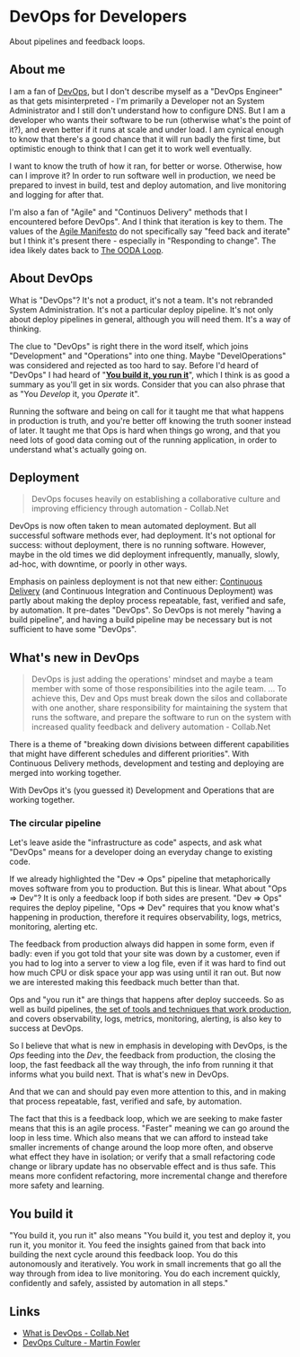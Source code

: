 # DevOps for Developers

About pipelines and feedback loops.

## About me

 I am a fan of [DevOps](https://en.wikipedia.org/wiki/DevOps), but I don't describe myself as a "DevOps Engineer" as that gets misinterpreted -  I'm primarily a Developer not an System Administrator and I still don't understand how to configure DNS. But I am a developer who wants their software to be run (otherwise what's the point of it?), and even better if it runs at scale and under load. I am cynical enough to know that there's a good chance that it will run badly the first time, but optimistic enough to think that I can get it to work well eventually.

 I want to know the truth of how it ran, for better or worse. Otherwise, how can I improve it? In order to run software well in production, we need be prepared to invest in build, test and deploy automation, and live monitoring and logging for after that.

 I'm also a fan of "Agile" and "Continuos Delivery" methods that I encountered before DevOps". And I think that iteration is key to them. The values of the [Agile Manifesto](https://agilemanifesto.org/) do not specifically say "feed back and iterate" but I think it's present there - especially in "Responding to change". The idea likely dates back to  [The OODA Loop](https://en.wikipedia.org/wiki/OODA_loop).

## About DevOps

What is "DevOps"? It's not a product, it's not a team. It's not rebranded System Administration. It's not a particular deploy pipeline. It's not only about deploy pipelines in general, although you will need them. It's a way of thinking.

The clue to "DevOps" is right there in the word itself, which joins "Development" and "Operations" into one thing. Maybe "DevelOperations" was considered and rejected as too hard to say. Before I'd heard of "DevOps" I had heard of "**[You build it, you run it](https://www.youtube.com/watch?v=UNxhm89DwlY)**", which I think is as good a summary as you'll get in six words. Consider that you can also phrase that as "You _Develop_ it, you _Operate_ it".

Running the software and being on call for it taught me that what happens in production is truth, and you're better off knowing the truth sooner instead of later. It taught me that Ops is hard when things go wrong, and that you need lots of good data coming out of the running application, in order to understand what's actually going on.

## Deployment

> DevOps focuses heavily on establishing a collaborative culture and improving efficiency through automation - Collab.Net

DevOps is now often taken to mean automated deployment. But all successful software methods ever, had deployment.  It's not optional for success: without deployment, there is no running software. However, maybe in the old times we did deployment infrequently, manually, slowly, ad-hoc, with downtime, or poorly in other ways.

Emphasis on painless deployment is not that new either: [Continuous Delivery](https://en.wikipedia.org/wiki/Continuous_delivery) (and Continuous Integration and Continuous Deployment) was partly about making the deploy process repeatable, fast, verified and safe, by automation. It pre-dates "DevOps". So DevOps is not merely "having a build pipeline", and having a build pipeline may be necessary but is not sufficient to have some "DevOps".

## What's new in DevOps

> DevOps is just adding the operations' mindset and maybe a team member with some of those responsibilities into the agile team. ... To achieve this, Dev and Ops must break down the silos and collaborate with one another, share responsibility for maintaining the system that runs the software, and prepare the software to run on the system with increased quality feedback and delivery automation - Collab.Net

There is a theme of "breaking down divisions between different capabilities that might have different schedules and different priorities". With Continuous Delivery methods, development and testing and deploying are merged into working together.

With DevOps it's (you guessed it) Development and Operations that are working together.

### The circular pipeline

Let's leave aside the "infrastructure as code" aspects, and ask what "DevOps" means for a developer doing an everyday change to existing code.

If we already highlighted the "Dev ⇒ Ops" pipeline that metaphorically moves software from you to production. But this is linear. What about "Ops ⇒ Dev"? It is only a feedback loop if both sides are present. "Dev ⇒ Ops" requires the deploy pipeline, "Ops ⇒ Dev" requires that you know what's happening in production, therefore it requires observability, logs, metrics, monitoring, alerting etc.

The feedback from production always did happen in some form, even if badly: even if you got told that your site was down by a customer, even if you had to log into a server to view a log file, even if it was hard to find out how much CPU or disk space your app was using until it ran out. But now we are interested making this feedback much better than that.

Ops and "you run it" are things that happens after deploy succeeds. So as well as build pipelines, [the set of tools and techniques that work production](https://medium.com/@copyconstruct/testing-in-production-the-safe-way-18ca102d0ef1), and covers observability, logs, metrics, monitoring, alerting, is also key to success at DevOps.

So I believe that what is new in emphasis in developing with DevOps, is the *Ops* feeding into the *Dev*, the feedback from production, the closing the loop, the fast feedback all the way through, the info from running it that informs what you build next. That is what's new in DevOps.

And that we can and should pay even more attention to this, and in making that process repeatable, fast, verified and safe, by automation.

The fact that this is a feedback loop, which we are seeking to make faster means that this is an agile process. "Faster" meaning we can go around the loop in less time. Which also means that we can afford to instead take smaller increments of change around the loop more often, and observe what effect they have in isolation; or verify that a small refactoring code change or library update has no observable effect and is thus safe. This means more confident refactoring, more incremental change and therefore more safety and learning.

## You build it

"You build it, you run it" also means "You build it, you test and deploy it, you run it, you monitor it. You feed the insights gained from that back into building the next cycle around this feedback loop. You do this autonomously and iteratively. You work in small increments that go all the way through from idea to live monitoring. You do each increment quickly, confidently and safely, assisted by automation in all steps."

## Links

* [What is DevOps - Collab.Net](https://resources.collab.net/devops-101/what-is-devops)
* [DevOps Culture - Martin Fowler](https://martinfowler.com/bliki/DevOpsCulture.html)
